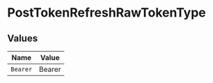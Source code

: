 # PostTokenRefreshRawTokenType


## Values

| Name     | Value    |
| -------- | -------- |
| `Bearer` | Bearer   |